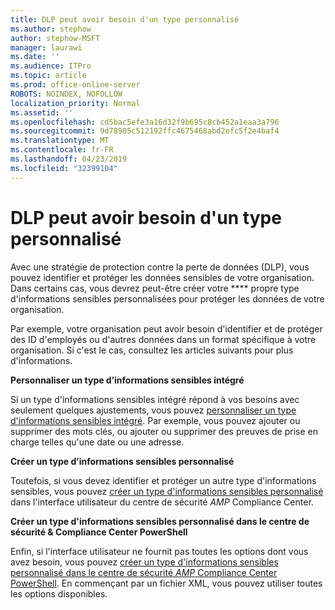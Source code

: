```yaml
---
title: DLP peut avoir besoin d'un type personnalisé
ms.author: stephow
author: stephow-MSFT
manager: laurawi
ms.date: ''
ms.audience: ITPro
ms.topic: article
ms.prod: office-online-server
ROBOTS: NOINDEX, NOFOLLOW
localization_priority: Normal
ms.assetid: ''
ms.openlocfilehash: cd5bac5efe3a16d32f9b695c8cb452a1eaa3a796
ms.sourcegitcommit: 9d78905c512192ffc4675468abd2efc5f2e4baf4
ms.translationtype: MT
ms.contentlocale: fr-FR
ms.lasthandoff: 04/23/2019
ms.locfileid: "32399104"
---
```

# <a name="dlp-might-need-a-custom-type"></a>DLP peut avoir besoin d'un type personnalisé

Avec une stratégie de protection contre la perte de données (DLP), vous pouvez identifier et protéger les données sensibles de votre organisation. Dans certains cas, vous devrez peut-être créer votre **** propre type d'informations sensibles personnalisées pour protéger les données de votre organisation.

Par exemple, votre organisation peut avoir besoin d'identifier et de protéger des ID d'employés ou d'autres données dans un format spécifique à votre organisation. Si c'est le cas, consultez les articles suivants pour plus d'informations. 
  
 **Personnaliser un type d’informations sensibles intégré**
  
Si un type d'informations sensibles intégré répond à vos besoins avec seulement quelques ajustements, vous pouvez [personnaliser un type d'informations sensibles intégré](https://docs.microsoft.com/en-us/office365/securitycompliance/customize-a-built-in-sensitive-information-type). Par exemple, vous pouvez ajouter ou supprimer des mots clés, ou ajouter ou supprimer des preuves de prise en charge telles qu'une date ou une adresse.
  
 **Créer un type d’informations sensibles personnalisé**
  
Toutefois, si vous devez identifier et protéger un autre type d'informations sensibles, vous pouvez [créer un type d'informations sensibles personnalisé](https://docs.microsoft.com/en-us/office365/securitycompliance/create-a-custom-sensitive-information-type) dans l'interface utilisateur du centre de sécurité _AMP_ Compliance Center. 
  
**Créer un type d'informations sensibles personnalisé dans le centre de sécurité & Compliance Center PowerShell**

Enfin, si l'interface utilisateur ne fournit pas toutes les options dont vous avez besoin, vous pouvez [créer un type d'informations sensibles personnalisé dans le centre de sécurité _AMP_ Compliance Center PowerShell](https://docs.microsoft.com/en-us/office365/securitycompliance/create-a-custom-sensitive-information-type-in-scc-powershell). En commençant par un fichier XML, vous pouvez utiliser toutes les options disponibles.

    
